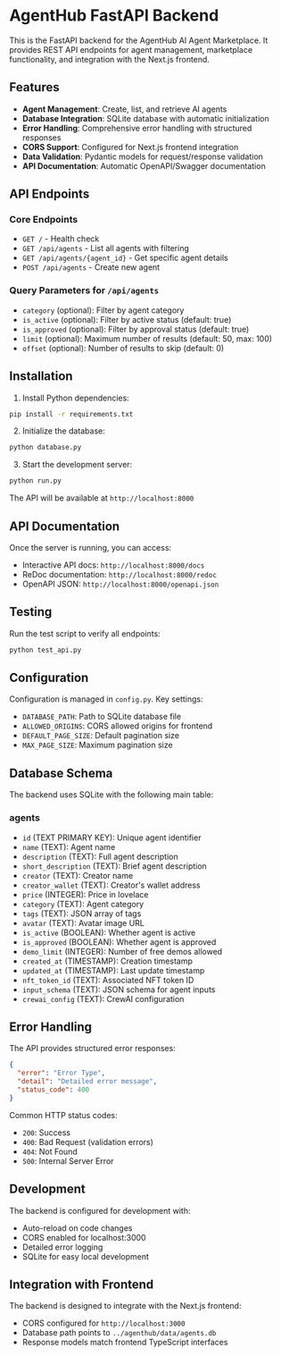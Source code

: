 # AgentHub FastAPI Backend

This is the FastAPI backend for the AgentHub AI Agent Marketplace. It provides REST API endpoints for agent management, marketplace functionality, and integration with the Next.js frontend.

## Features

- **Agent Management**: Create, list, and retrieve AI agents
- **Database Integration**: SQLite database with automatic initialization
- **Error Handling**: Comprehensive error handling with structured responses
- **CORS Support**: Configured for Next.js frontend integration
- **Data Validation**: Pydantic models for request/response validation
- **API Documentation**: Automatic OpenAPI/Swagger documentation

## API Endpoints

### Core Endpoints

- `GET /` - Health check
- `GET /api/agents` - List all agents with filtering
- `GET /api/agents/{agent_id}` - Get specific agent details
- `POST /api/agents` - Create new agent

### Query Parameters for `/api/agents`

- `category` (optional): Filter by agent category
- `is_active` (optional): Filter by active status (default: true)
- `is_approved` (optional): Filter by approval status (default: true)
- `limit` (optional): Maximum number of results (default: 50, max: 100)
- `offset` (optional): Number of results to skip (default: 0)

## Installation

1. Install Python dependencies:
```bash
pip install -r requirements.txt
```

2. Initialize the database:
```bash
python database.py
```

3. Start the development server:
```bash
python run.py
```

The API will be available at `http://localhost:8000`

## API Documentation

Once the server is running, you can access:
- Interactive API docs: `http://localhost:8000/docs`
- ReDoc documentation: `http://localhost:8000/redoc`
- OpenAPI JSON: `http://localhost:8000/openapi.json`

## Testing

Run the test script to verify all endpoints:
```bash
python test_api.py
```

## Configuration

Configuration is managed in `config.py`. Key settings:

- `DATABASE_PATH`: Path to SQLite database file
- `ALLOWED_ORIGINS`: CORS allowed origins for frontend
- `DEFAULT_PAGE_SIZE`: Default pagination size
- `MAX_PAGE_SIZE`: Maximum pagination size

## Database Schema

The backend uses SQLite with the following main table:

### agents
- `id` (TEXT PRIMARY KEY): Unique agent identifier
- `name` (TEXT): Agent name
- `description` (TEXT): Full agent description
- `short_description` (TEXT): Brief agent description
- `creator` (TEXT): Creator name
- `creator_wallet` (TEXT): Creator's wallet address
- `price` (INTEGER): Price in lovelace
- `category` (TEXT): Agent category
- `tags` (TEXT): JSON array of tags
- `avatar` (TEXT): Avatar image URL
- `is_active` (BOOLEAN): Whether agent is active
- `is_approved` (BOOLEAN): Whether agent is approved
- `demo_limit` (INTEGER): Number of free demos allowed
- `created_at` (TIMESTAMP): Creation timestamp
- `updated_at` (TIMESTAMP): Last update timestamp
- `nft_token_id` (TEXT): Associated NFT token ID
- `input_schema` (TEXT): JSON schema for agent inputs
- `crewai_config` (TEXT): CrewAI configuration

## Error Handling

The API provides structured error responses:

```json
{
  "error": "Error Type",
  "detail": "Detailed error message",
  "status_code": 400
}
```

Common HTTP status codes:
- `200`: Success
- `400`: Bad Request (validation errors)
- `404`: Not Found
- `500`: Internal Server Error

## Development

The backend is configured for development with:
- Auto-reload on code changes
- CORS enabled for localhost:3000
- Detailed error logging
- SQLite for easy local development

## Integration with Frontend

The backend is designed to integrate with the Next.js frontend:
- CORS configured for `http://localhost:3000`
- Database path points to `../agenthub/data/agents.db`
- Response models match frontend TypeScript interfaces